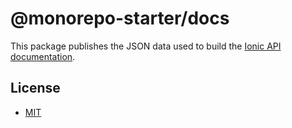 # @monorepo-starter/docs

This package publishes the JSON data used to build the [Ionic API documentation](https://ionicframework.com/docs/api).

## License

* [MIT](https://raw.githubusercontent.com/ionic-team/ionic/main/LICENSE)